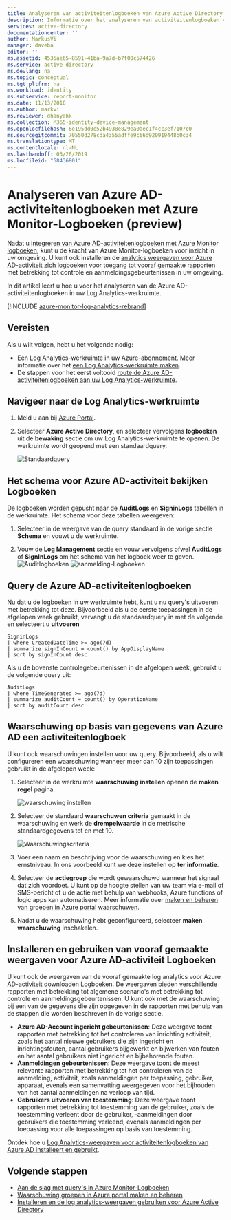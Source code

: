 ```yaml
---
title: Analyseren van activiteitenlogboeken van Azure Active Directory met behulp van Azure Monitor-Logboeken (preview) | Microsoft Docs
description: Informatie over het analyseren van activiteitenlogboeken van Azure Active Directory met behulp van Azure Monitor-Logboeken (preview)
services: active-directory
documentationcenter: ''
author: MarkusVi
manager: daveba
editor: ''
ms.assetid: 4535ae65-8591-41ba-9a7d-b7f00c574426
ms.service: active-directory
ms.devlang: na
ms.topic: conceptual
ms.tgt_pltfrm: na
ms.workload: identity
ms.subservice: report-monitor
ms.date: 11/13/2018
ms.author: markvi
ms.reviewer: dhanyahk
ms.collection: M365-identity-device-management
ms.openlocfilehash: 6e195dd0e52b4938e829ea0aec1f4cc3ef7107c0
ms.sourcegitcommit: 70550d278cda4355adffe9c66d920919448b0c34
ms.translationtype: MT
ms.contentlocale: nl-NL
ms.lasthandoff: 03/26/2019
ms.locfileid: "58436801"
---
```

# <a name="analyze-azure-ad-activity-logs-with-azure-monitor-logs-preview"></a>Analyseren van Azure AD-activiteitenlogboeken met Azure Monitor-Logboeken (preview)

Nadat u [integreren van Azure AD-activiteitenlogboeken met Azure Monitor logboeken](howto-integrate-activity-logs-with-log-analytics.md), kunt u de kracht van Azure Monitor-logboeken voor inzicht in uw omgeving. U kunt ook installeren de [analytics weergaven voor Azure AD-activiteit zich logboeken](howto-install-use-log-analytics-views.md) voor toegang tot vooraf gemaakte rapporten met betrekking tot controle en aanmeldingsgebeurtenissen in uw omgeving.

In dit artikel leert u hoe u voor het analyseren van de Azure AD-activiteitenlogboeken in uw Log Analytics-werkruimte. 

[!INCLUDE [azure-monitor-log-analytics-rebrand](../../../includes/azure-monitor-log-analytics-rebrand.md)]

## <a name="prerequisites"></a>Vereisten 

Als u wilt volgen, hebt u het volgende nodig:

* Een Log Analytics-werkruimte in uw Azure-abonnement. Meer informatie over het [een Log Analytics-werkruimte maken](https://docs.microsoft.com/azure/log-analytics/log-analytics-quick-create-workspace).
* De stappen voor het eerst voltooid [route de Azure AD-activiteitenlogboeken aan uw Log Analytics-werkruimte](howto-integrate-activity-logs-with-log-analytics.md).

## <a name="navigate-to-the-log-analytics-workspace"></a>Navigeer naar de Log Analytics-werkruimte

1. Meld u aan bij [Azure Portal](https://portal.azure.com). 

2. Selecteer **Azure Active Directory**, en selecteer vervolgens **logboeken** uit de **bewaking** sectie om uw Log Analytics-werkruimte te openen. De werkruimte wordt geopend met een standaardquery.

    ![Standaardquery](./media/howto-analyze-activity-logs-log-analytics/defaultquery.png)


## <a name="view-the-schema-for-azure-ad-activity-logs"></a>Het schema voor Azure AD-activiteit bekijken Logboeken

De logboeken worden gepusht naar de **AuditLogs** en **SigninLogs** tabellen in de werkruimte. Het schema voor deze tabellen weergeven:

1. Selecteer in de weergave van de query standaard in de vorige sectie **Schema** en vouwt u de werkruimte. 

2. Vouw de **Log Management** sectie en vouw vervolgens ofwel **AuditLogs** of **SignInLogs** om het schema van het logboek weer te geven.
    ![Auditlogboeken](./media/howto-analyze-activity-logs-log-analytics/auditlogschema.png) ![aanmelding-Logboeken](./media/howto-analyze-activity-logs-log-analytics/signinlogschema.png)

## <a name="query-the-azure-ad-activity-logs"></a>Query de Azure AD-activiteitenlogboeken

Nu dat u de logboeken in uw werkruimte hebt, kunt u nu query's uitvoeren met betrekking tot deze. Bijvoorbeeld als u de eerste toepassingen in de afgelopen week gebruikt, vervangt u de standaardquery in met de volgende en selecteert u **uitvoeren**

```
SigninLogs 
| where CreatedDateTime >= ago(7d)
| summarize signInCount = count() by AppDisplayName 
| sort by signInCount desc 
```

Als u de bovenste controlegebeurtenissen in de afgelopen week, gebruikt u de volgende query uit:

```
AuditLogs 
| where TimeGenerated >= ago(7d)
| summarize auditCount = count() by OperationName 
| sort by auditCount desc 
```
## <a name="alert-on-azure-ad-activity-log-data"></a>Waarschuwing op basis van gegevens van Azure AD een activiteitenlogboek

U kunt ook waarschuwingen instellen voor uw query. Bijvoorbeeld, als u wilt configureren een waarschuwing wanneer meer dan 10 zijn toepassingen gebruikt in de afgelopen week:

1. Selecteer in de werkruimte **waarschuwing instellen** openen de **maken regel** pagina.

    ![waarschuwing instellen](./media/howto-analyze-activity-logs-log-analytics/setalert.png)

2. Selecteer de standaard **waarschuwen criteria** gemaakt in de waarschuwing en werk de **drempelwaarde** in de metrische standaardgegevens tot en met 10.

    ![Waarschuwingscriteria](./media/howto-analyze-activity-logs-log-analytics/alertcriteria.png)

3. Voer een naam en beschrijving voor de waarschuwing en kies het ernstniveau. In ons voorbeeld kunt we deze instellen op **ter informatie**.

4. Selecteer de **actiegroep** die wordt gewaarschuwd wanneer het signaal dat zich voordoet. U kunt op de hoogte stellen van uw team via e-mail of SMS-bericht of u de actie met behulp van webhooks, Azure functions of logic apps kan automatiseren. Meer informatie over [maken en beheren van groepen in Azure portal waarschuwen](https://docs.microsoft.com/azure/monitoring-and-diagnostics/monitoring-action-groups).

5. Nadat u de waarschuwing hebt geconfigureerd, selecteer **maken waarschuwing** inschakelen. 

## <a name="install-and-use-pre-built-views-for-azure-ad-activity-logs"></a>Installeren en gebruiken van vooraf gemaakte weergaven voor Azure AD-activiteit Logboeken

U kunt ook de weergaven van de vooraf gemaakte log analytics voor Azure AD-activiteit downloaden Logboeken. De weergaven bieden verschillende rapporten met betrekking tot algemene scenario's met betrekking tot controle en aanmeldingsgebeurtenissen. U kunt ook met de waarschuwing bij een van de gegevens die zijn opgegeven in de rapporten met behulp van de stappen die worden beschreven in de vorige sectie.

* **Azure AD-Account ingericht gebeurtenissen**: Deze weergave toont rapporten met betrekking tot het controleren van inrichting activiteit, zoals het aantal nieuwe gebruikers die zijn ingericht en inrichtingsfouten, aantal gebruikers bijgewerkt en bijwerken van fouten en het aantal gebruikers niet ingericht en bijbehorende fouten.    
* **Aanmeldingen gebeurtenissen**: Deze weergave toont de meest relevante rapporten met betrekking tot het controleren van de aanmelding, activiteit, zoals aanmeldingen per toepassing, gebruiker, apparaat, evenals een samenvatting weergegeven voor het bijhouden van het aantal aanmeldingen na verloop van tijd.
* **Gebruikers uitvoeren van toestemming**: Deze weergave toont rapporten met betrekking tot toestemming van de gebruiker, zoals de toestemming verleent door de gebruiker, -aanmeldingen door gebruikers die toestemming verleend, evenals aanmeldingen per toepassing voor alle toepassingen op basis van toestemming. 

Ontdek hoe u [Log Analytics-weergaven voor activiteitenlogboeken van Azure AD installeert en gebruikt](howto-install-use-log-analytics-views.md). 


## <a name="next-steps"></a>Volgende stappen

* [Aan de slag met query's in Azure Monitor-Logboeken](https://docs.microsoft.com/azure/log-analytics/query-language/get-started-queries)
* [Waarschuwing groepen in Azure portal maken en beheren](https://docs.microsoft.com/azure/monitoring-and-diagnostics/monitoring-action-groups)
* [Installeren en de log analytics-weergaven gebruiken voor Azure Active Directory](howto-install-use-log-analytics-views.md)

